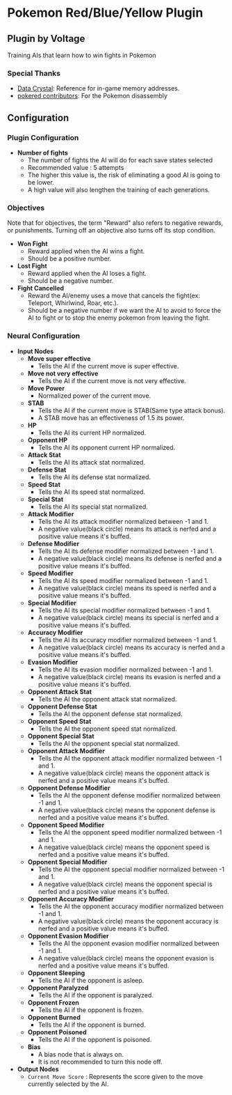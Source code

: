 ﻿# Pokemon Red/Blue/Yellow Plugin
Plugin by Voltage
-------
Training AIs that learn how to win fights in Pokemon

### Special Thanks
* [Data Crystal](https://datacrystal.romhacking.net/wiki/Pok%C3%A9mon_Red/Blue:RAM_map): Reference for in-game memory addresses.
* [pokered contributors](https://github.com/pret/pokered): For the Pokemon disassembly 

## Configuration

### Plugin Configuration
* **Number of fights**
    * The number of fights the AI will do for each save states selected
    * Recommended value : 5 attempts
    * The higher this value is, the risk of eliminating a good AI is going to be lower.
    * A high value will also lengthen the training of each generations.

### Objectives
Note that for objectives, the term "Reward" also refers to negative rewards, or punishments.
Turning off an objective also turns off its stop condition.

* **Won Fight**
    * Reward applied when the AI wins a fight.
    * Should be a positive number.
* **Lost Fight**
    * Reward applied when the AI loses a fight.
    * Should be a negative number.
* **Fight Cancelled**
    * Reward the AI/enemy uses a move that cancels the fight(ex: Teleport, Whirlwind, Roar, etc.).
    * Should be a negative number if we want the AI to avoid to force the AI to fight or to stop the enemy pokemon from leaving the fight.

### Neural Configuration

* **Input Nodes**
    * **Move super effective**
        * Tells the AI if the current move is super effective.
    * **Move not very effective**
        * Tells the AI if the current move is not very effective.
    * **Move Power**
        * Normalized power of the current move.
    * **STAB**
        * Tells the AI if the current move is STAB(Same type attack bonus).
        * A STAB move has an effectiveness of 1.5 its power.
    * **HP**
        * Tells the AI its current HP normalized.
    * **Opponent HP**
        * Tells the AI its opponent current HP normalized.
    * **Attack Stat**
        * Tells the AI its attack stat normalized.
    * **Defense Stat**
        * Tells the AI its defense stat normalized.
    * **Speed Stat**
        * Tells the AI its speed stat normalized.
    * **Special Stat**
        * Tells the AI its special stat normalized.
    * **Attack Modifier**
        * Tells the AI its attack modifier normalized between -1 and 1.
        * A negative value(black circle) means its attack is nerfed and a positive value means it's buffed.
    * **Defense Modifier**
        * Tells the AI its defense modifier normalized between -1 and 1.
        * A negative value(black circle) means its defense is nerfed and a positive value means it's buffed.
    * **Speed Modifier**
        * Tells the AI its speed modifier normalized between -1 and 1.
        * A negative value(black circle) means its speed is nerfed and a positive value means it's buffed.
    * **Special Modifier**
        * Tells the AI its special modifier normalized between -1 and 1.
        * A negative value(black circle) means its special is nerfed and a positive value means it's buffed.
    * **Accuracy Modifier**
        * Tells the AI its accuracy modifier normalized between -1 and 1.
        * A negative value(black circle) means its accuracy is nerfed and a positive value means it's buffed.
    * **Evasion Modifier**
        * Tells the AI its evasion modifier normalized between -1 and 1.
        * A negative value(black circle) means its evasion is nerfed and a positive value means it's buffed.
    * **Opponent Attack Stat**
        * Tells the AI the opponent attack stat normalized.
    * **Opponent Defense Stat**
        * Tells the AI the opponent defense stat normalized.
    * **Opponent Speed Stat**
        * Tells the AI the opponent speed stat normalized.
    * **Opponent Special Stat**
        * Tells the AI the opponent special stat normalized.
    * **Opponent Attack Modifier**
        * Tells the AI the opponent attack modifier normalized between -1 and 1.
        * A negative value(black circle) means the opponent attack is nerfed and a positive value means it's buffed.
    * **Opponent Defense Modifier**
        * Tells the AI the opponent defense modifier normalized between -1 and 1.
        * A negative value(black circle) means the opponent defense is nerfed and a positive value means it's buffed.
    * **Opponent Speed Modifier**
        * Tells the AI the opponent speed modifier normalized between -1 and 1.
        * A negative value(black circle) means the opponent speed is nerfed and a positive value means it's buffed.
    * **Opponent Special Modifier**
        * Tells the AI the opponent special modifier normalized between -1 and 1.
        * A negative value(black circle) means the opponent special is nerfed and a positive value means it's buffed.
    * **Opponent Accuracy Modifier**
        * Tells the AI the opponent accuracy modifier normalized between -1 and 1.
        * A negative value(black circle) means the opponent accuracy is nerfed and a positive value means it's buffed.
    * **Opponent Evasion Modifier**
        * Tells the AI the opponent evasion modifier normalized between -1 and 1.
        * A negative value(black circle) means the opponent evasion is nerfed and a positive value means it's buffed.
    * **Opponent Sleeping**
        * Tells the AI if the opponent is asleep.
    * **Opponent Paralyzed**
        * Tells the AI if the opponent is paralyzed.
    * **Opponent Frozen**
        * Tells the AI if the opponent is frozen.
    * **Opponent Burned**
        * Tells the AI if the opponent is burned.
    * **Opponent Poisoned**
        * Tells the AI if the opponent is poisoned.
    * **Bias**
        * A bias node that is always on.
        * It is not recommended to turn this node off.
* **Output Nodes**
    * `Current Move Score` : Represents the score given to the move currently selected by the AI.
